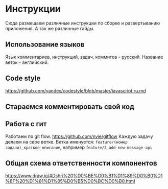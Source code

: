 # Инструкции

Сюда размещаем различные инструкции по сборке и развертыванию приложения. А так же различные гайды.

## Использование языков

Язык комментариев, инструкций, задач, коммитов - русский.
Название веток - английский.

## Code style

https://github.com/yandex/codestyle/blob/master/javascript.ru.md

## Стараемся комментировать свой код

## Работа с гит

Работаем по git flow. https://github.com/nvie/gitflow
Каждую задачу делаем на свое ветке. Ветка именуется: `feature/(номер задачи)_краткое-описание`, например `feature/2_add-new-message-api`

## Общая схема ответственности компонентов
https://www.draw.io/#Dshri%20%D0%BE%D0%B1%D1%89%D0%B0%D1%8F%20%D1%81%D1%85%D0%B5%D0%BC%D0%B0.html
